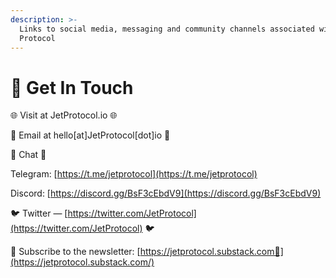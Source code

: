 ```yaml
---
description: >-
  Links to social media, messaging and community channels associated with Jet
  Protocol
---
```


# 🚀 Get In Touch

🌐  Visit at JetProtocol.io 🌐&#x20;

📩  Email at hello\[at]JetProtocol\[dot]io 📩 &#x20;

💬 Chat 💬

Telegram: [https://t.me/jetprotocol](https://t.me/jetprotocol)

Discord: [https://discord.gg/BsF3cEbdV9](https://discord.gg/BsF3cEbdV9)

🐦 Twitter — [https://twitter.com/JetProtocol](https://twitter.com/JetProtocol) 🐦&#x20;

📰 Subscribe to the newsletter: [https://jetprotocol.substack.com📰](https://jetprotocol.substack.com/)
